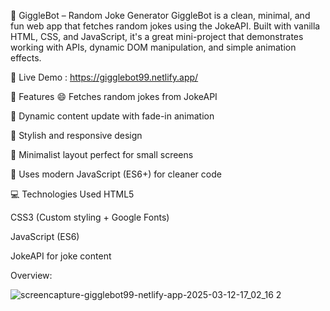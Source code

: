 🤖 GiggleBot – Random Joke Generator
GiggleBot is a clean, minimal, and fun web app that fetches random jokes using the JokeAPI. Built with vanilla HTML, CSS, and JavaScript, it's a great mini-project that demonstrates working with APIs, dynamic DOM manipulation, and simple animation effects.


🎉 Live Demo : https://gigglebot99.netlify.app/


🧠 Features
😄 Fetches random jokes from JokeAPI

🔁 Dynamic content update with fade-in animation

🎨 Stylish and responsive design

🧩 Minimalist layout perfect for small screens

🧪 Uses modern JavaScript (ES6+) for cleaner code

💻 Technologies Used
HTML5

CSS3 (Custom styling + Google Fonts)

JavaScript (ES6)

JokeAPI for joke content

Overview:

![screencapture-gigglebot99-netlify-app-2025-03-12-17_02_16 2](https://github.com/user-attachments/assets/348958df-c45c-4a6f-a914-bb06ee468d75)
